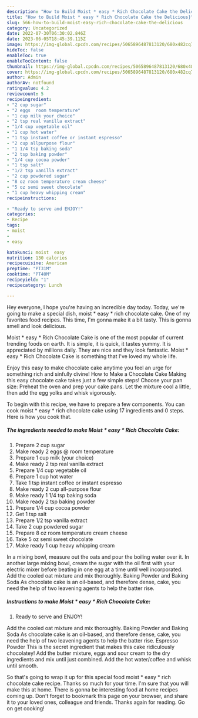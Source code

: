 ```yaml
---
description: "How to Build Moist * easy * Rich Chocolate Cake the Delicious}"
title: "How to Build Moist * easy * Rich Chocolate Cake the Delicious}"
slug: 566-how-to-build-moist-easy-rich-chocolate-cake-the-delicious
category: Uncategorized
date: 2022-07-30T06:30:02.846Z
date: 2023-06-05T18:45:39.115Z
image: https://img-global.cpcdn.com/recipes/5065896487813120/680x482cq70/moist-easy-rich-chocolate-cake-recipe-main-photo.jpg
hideToc: false
enableToc: true
enableTocContent: false
thumbnail: https://img-global.cpcdn.com/recipes/5065896487813120/680x482cq70/moist-easy-rich-chocolate-cake-recipe-main-photo.jpg
cover: https://img-global.cpcdn.com/recipes/5065896487813120/680x482cq70/moist-easy-rich-chocolate-cake-recipe-main-photo.jpg
author: Admin
authorAv: notfound
ratingvalue: 4.2
reviewcount: 5
recipeingredient:
- "2 cup sugar"
- "2 eggs  room temperature"
- "1 cup milk your choice"
- "2 tsp real vanilla extract"
- "1/4 cup vegetable oil"
- "1 cup hot water"
- "1 tsp instant coffee or instant espresso"
- "2 cup allpurpose flour"
- "1 1/4 tsp baking soda"
- "2 tsp baking powder"
- "1/4 cup cocoa powder"
- "1 tsp salt"
- "1/2 tsp vanilla extract"
- "2 cup powdered sugar"
- "8 oz room temperature cream cheese"
- "5 oz semi sweet chocolate"
- "1 cup heavy whipping cream"
recipeinstructions:

- "Ready to serve and ENJOY!"
categories:
- Recipe
tags:
- moist
- 
- easy

katakunci: moist  easy 
nutrition: 130 calories
recipecuisine: American
preptime: "PT31M"
cooktime: "PT40M"
recipeyield: "1"
recipecategory: Lunch

---
```



Hey everyone, I hope you're having an incredible day today. Today, we're going to make a special dish, moist * easy * rich chocolate cake. One of my favorites food recipes. This time, I'm gonna make it a bit tasty. This is gonna smell and look delicious.

Moist * easy * Rich Chocolate Cake is one of the most popular of current trending foods on earth. It is simple, it is quick, it tastes yummy. It is appreciated by millions daily. They are nice and they look fantastic. Moist * easy * Rich Chocolate Cake is something that I've loved my whole life.

Enjoy this easy to make chocolate cake anytime you feel an urge for something rich and sinfully divine! How to Make a Chocolate Cake Making this easy chocolate cake takes just a few simple steps! Choose your pan size: Preheat the oven and prep your cake pans. Let the mixture cool a little, then add the egg yolks and whisk vigorously.


To begin with this recipe, we have to prepare a few components. You can cook moist * easy * rich chocolate cake using 17 ingredients and 0 steps. Here is how you cook that.

<!--inarticleads1-->

##### The ingredients needed to make Moist * easy * Rich Chocolate Cake:

1. Prepare 2 cup sugar
1. Make ready 2 eggs @ room temperature
1. Prepare 1 cup milk (your choice)
1. Make ready 2 tsp real vanilla extract
1. Prepare 1/4 cup vegetable oil
1. Prepare 1 cup hot water
1. Take 1 tsp instant coffee or instant espresso
1. Make ready 2 cup all-purpose flour
1. Make ready 1 1/4 tsp baking soda
1. Make ready 2 tsp baking powder
1. Prepare 1/4 cup cocoa powder
1. Get 1 tsp salt
1. Prepare 1/2 tsp vanilla extract
1. Take 2 cup powdered sugar
1. Prepare 8 oz room temperature cream cheese
1. Take 5 oz semi sweet chocolate
1. Make ready 1 cup heavy whipping cream


In a mixing bowl, measure out the oats and pour the boiling water over it. In another large mixing bowl, cream the sugar with the oil first with your electric mixer before beating in one egg at a time until well incorporated. Add the cooled oat mixture and mix thoroughly. Baking Powder and Baking Soda As chocolate cake is an oil-based, and therefore dense, cake, you need the help of two leavening agents to help the batter rise. 

<!--inarticleads2-->

##### Instructions to make Moist * easy * Rich Chocolate Cake:


1. Ready to serve and ENJOY!

Add the cooled oat mixture and mix thoroughly. Baking Powder and Baking Soda As chocolate cake is an oil-based, and therefore dense, cake, you need the help of two leavening agents to help the batter rise. Espresso Powder This is the secret ingredient that makes this cake ridiculously chocolatey! Add the butter mixture, eggs and sour cream to the dry ingredients and mix until just combined. Add the hot water/coffee and whisk until smooth. 

So that's going to wrap it up for this special food moist * easy * rich chocolate cake recipe. Thanks so much for your time. I'm sure that you will make this at home. There is gonna be interesting food at home recipes coming up. Don't forget to bookmark this page on your browser, and share it to your loved ones, colleague and friends. Thanks again for reading. Go on get cooking!
